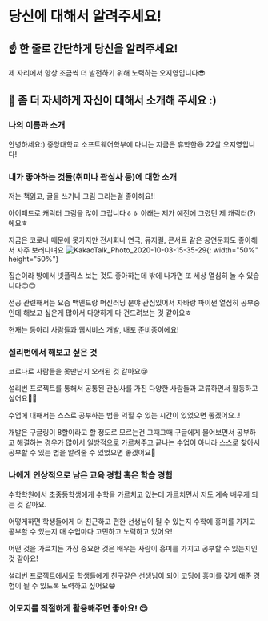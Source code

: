 # 당신에 대해서 알려주세요!

## ☝️ 한 줄로 간단하게 당신을 알려주세요!

제 자리에서 항상 조금씩 더 발전하기 위해 노력하는 오지영입니다😎

## 🙌 좀 더 자세하게 자신이 대해서 소개해 주세요 :)


### 나의 이름과 소개

안녕하세요:) 중앙대학교 소프트웨어학부에 다니는 지금은 휴학한😆 22살 오지영입니다!

### 내가 좋아하는 것들(취미나 관심사 등)에 대한 소개

저는 책읽고, 글을 쓰거나 그림 그리는걸 좋아해요!!

아이패드로 캐릭터 그림을 많이 그립니다ㅎㅎ 아래는 제가 예전에 그렸던 제 캐릭터(?)에요ㅎ 

지금은 코로나 때문에 못가지만 전시회나 연극, 뮤지컬, 콘서트 같은 공연문화도 좋아해서 자주 보러다녀요
![KakaoTalk_Photo_2020-10-03-15-35-29](https://user-images.githubusercontent.com/62995632/94985130-baa80300-058e-11eb-9032-886066a3c3f8.jpeg){: width="50%" height="50%"}

집순이라 방에서 넷플릭스 보는 것도 좋아하는데 밖에 나가면 또 세상 열심히 놀 수 있습니다😊😊

전공 관련해서는 요즘 백엔드랑 머신러닝 분야 관심있어서 자바랑 파이썬 열심히 공부중인데 해보고 싶은게 많아서 다양하게 다 건드려보는 것 같아요ㅎ

현재는 동아리 사람들과 웹서비스 개발, 배포 준비중이에요!

### 설리번에서 해보고 싶은 것

코로나로 사람들을 못만난지 오래된 것 같아요😢

설리번 프로젝트를 통해서 공통된 관심사를 가진 다양한 사람들과 교류하면서 활동하고 싶어요🙌🙌

수업에 대해서는 스스로 공부하는 법을 익힐 수 있는 시간이 있었으면 좋겠어요..!

개발은 구글링이 8할이라고 할 정도로 모르는건 그때그때 구글에게 물어보면서 공부하고 해결하는 경우가 많아서 일방적으로 가르쳐주고 끝나는 수업이 아니라 스스로 찾아서 공부할 수 있는 법을 알려줄 수 있었으면 좋겠어요🙏

### 나에게 인상적으로 남은 교육 경험 혹은 학습 경험

수학학원에서 초중등학생에게 수학을 가르치고 있는데 가르치면서 저도 계속 배우게 되는 것 같아요.

어떻게하면 학생들에게 더 친근하고 편한 선생님이 될 수 있는지 수학에 흥미를 가지고 공부할 수 있는지 매 수업마다 고민하고 노력하고 있어요!

어떤 것을 가르치든 가장 중요한 것은 배우는 사람이 흥미를 가지고 공부할 수 있는지인 것 같아요!

설리번 프로젝트에서도 학생들에게 친구같은 선생님이 되어 코딩에 흥미를 갖게 해준 경험이 될 수 있도록 노력하고 싶어요😁

### 이모지를 적절하게 활용해주면 좋아요! 😎
